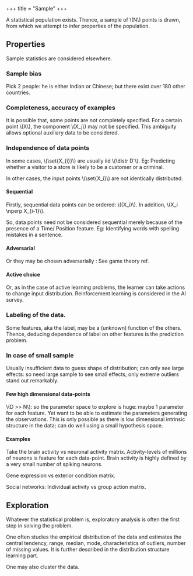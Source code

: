 +++
title = "Sample"
+++

A statistical population exists. Thence, a sample of \\(N\\) points is drawn, from which we attempt to infer properties of the population.

## Properties
Sample statistics are considered elsewhere.

### Sample bias
Pick 2 people: he is either Indian or Chinese; but there exist over 180 other countries.

### Completeness, accuracy of examples
It is possible that, some points are not completely specified. For a certain point \\(X\\), the component \\(X_j\\) may not be specified. This ambiguity allows optional auxiliary data to be considered.

### Independence of data points
In some cases, \\(\set{X_{i}}\\) are usually iid \\(\distr D'\\).  Eg: Predicting whether a visitor to a store is likely to be a customer or a criminal.

In other cases, the input points \\(\set{X_i}\\) are not identically distributed.

#### Sequential
Firstly, sequential data points can be ordered: \\((X_i)\\). In addition, \\(X_i \nperp X_{i-1}\\).

So, data points need not be considered sequential merely because of the presence of a Time/ Position feature. Eg: Identifying words with spelling mistakes in a sentence.

#### Adversarial
Or they may be chosen adversarially : See game theory ref.

#### Active choice
Or, as in the case of active learning problems, the learner can take actions to change input distribution. Reinforcement learning is considered in the AI survey.

### Labeling of the data.
Some features, aka the label, may be a (unknown) function of the others. Thence, deducing dependence of label on other features is the prediction problem.

### In case of small sample
Usually insufficient data to guess shape of distribution; can only see large effects: so need large sample to see small effects; only extreme outliers stand out remarkably.

#### Few high dimensional data-points
\\(D >> N\\): so the parameter space to explore is huge: maybe 1 parameter for each feature. Yet want to be able to estimate the parameters generating the observations. This is only possible as there is low dimensional intrinsic structure in the data; can do well using a small hypothesis space.

#### Examples
Take the brain activity vs neuronal activity matrix. Activity-levels of millions of neurons is feature for each data-point. Brain activity is highly defined by a very small number of spiking neurons.

Gene expression vs exterior condition matrix.

Social networks: Individual activity vs group action matrix.

## Exploration
Whatever the statistical problem is, exploratory analysis is often the first step in solving the problem.

One often studies the empirical distribution of the data and estimates the central tendency, range, median, mode, characteristics of outliers, number of missing values. It is further described in the distribution structure learning part.

One may also cluster the data.
